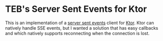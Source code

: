 # TEB's Server Sent Events for Ktor
This is an implementation of a [server sent events](https://developer.mozilla.org/en-US/docs/Web/API/Server-sent_events)
client for [Ktor](https://ktor.io/). Ktor can natively handle SSE events, but I wanted a solution that has easy callbacks
and which natively supports reconnecting when the connection is lost.